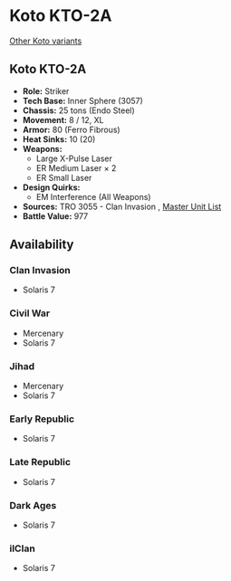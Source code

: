 # Koto KTO-2A 

[Other Koto variants](../koto.md) 

## Koto KTO-2A 

- **Role:** Striker 
- **Tech Base:** Inner Sphere (3057) 
- **Chassis:** 25 tons (Endo Steel) 
- **Movement:** 8 / 12, XL 
- **Armor:** 80 (Ferro Fibrous) 
- **Heat Sinks:** 10 (20) 
- **Weapons:** 
  - Large X-Pulse Laser 
  - ER Medium Laser × 2 
  - ER Small Laser 
- **Design Quirks:** 
  - EM Interference (All Weapons) 
- **Sources:** TRO 3055 - Clan Invasion , [Master Unit List](http://masterunitlist.info/Unit/Details/1837) 
- **Battle Value:** 977 

## Availability 

### Clan Invasion 

- Solaris 7 

### Civil War 

- Mercenary 
- Solaris 7 

### Jihad 

- Mercenary 
- Solaris 7 

### Early Republic 

- Solaris 7 

### Late Republic 

- Solaris 7 

### Dark Ages 

- Solaris 7 

### ilClan 

- Solaris 7 

